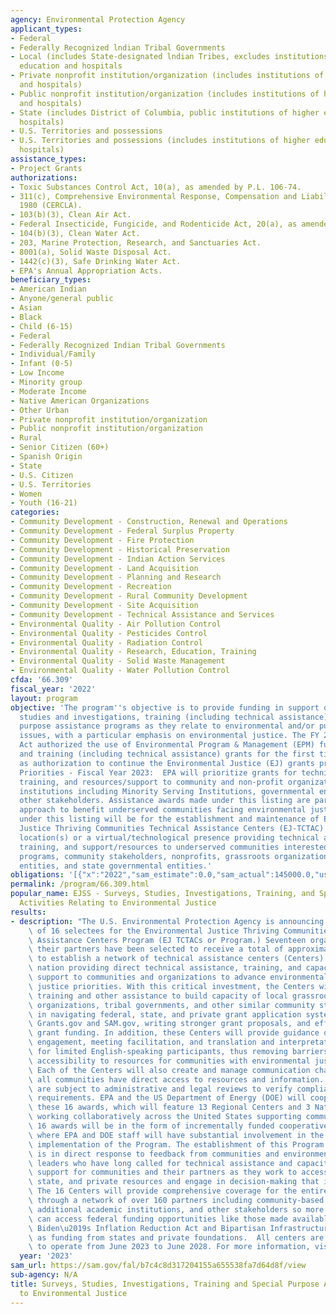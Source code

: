 ```yaml
---
agency: Environmental Protection Agency
applicant_types:
- Federal
- Federally Recognized lndian Tribal Governments
- Local (includes State-designated lndian Tribes, excludes institutions of higher
  education and hospitals
- Private nonprofit institution/organization (includes institutions of higher education
  and hospitals)
- Public nonprofit institution/organization (includes institutions of higher education
  and hospitals)
- State (includes District of Columbia, public institutions of higher education and
  hospitals)
- U.S. Territories and possessions
- U.S. Territories and possessions (includes institutions of higher education and
  hospitals)
assistance_types:
- Project Grants
authorizations:
- Toxic Substances Control Act, 10(a), as amended by P.L. 106-74.
- 311(c), Comprehensive Environmental Response, Compensation and Liability Act of
  1980 (CERCLA).
- 103(b)(3), Clean Air Act.
- Federal Insecticide, Fungicide, and Rodenticide Act, 20(a), as amended by P.L. 106-74.
- 104(b)(3), Clean Water Act.
- 203, Marine Protection, Research, and Sanctuaries Act.
- 8001(a), Solid Waste Disposal Act.
- 1442(c)(3), Safe Drinking Water Act.
- EPA's Annual Appropriation Acts.
beneficiary_types:
- American Indian
- Anyone/general public
- Asian
- Black
- Child (6-15)
- Federal
- Federally Recognized Indian Tribal Governments
- Individual/Family
- Infant (0-5)
- Low Income
- Minority group
- Moderate Income
- Native American Organizations
- Other Urban
- Private nonprofit institution/organization
- Public nonprofit institution/organization
- Rural
- Senior Citizen (60+)
- Spanish Origin
- State
- U.S. Citizen
- U.S. Territories
- Women
- Youth (16-21)
categories:
- Community Development - Construction, Renewal and Operations
- Community Development - Federal Surplus Property
- Community Development - Fire Protection
- Community Development - Historical Preservation
- Community Development - Indian Action Services
- Community Development - Land Acquisition
- Community Development - Planning and Research
- Community Development - Recreation
- Community Development - Rural Community Development
- Community Development - Site Acquisition
- Community Development - Technical Assistance and Services
- Environmental Quality - Air Pollution Control
- Environmental Quality - Pesticides Control
- Environmental Quality - Radiation Control
- Environmental Quality - Research, Education, Training
- Environmental Quality - Solid Waste Management
- Environmental Quality - Water Pollution Control
cfda: '66.309'
fiscal_year: '2022'
layout: program
objective: 'The program''s objective is to provide funding in support of surveys,
  studies and investigations, training (including technical assistance) and special
  purpose assistance programs as they relate to environmental and/or public health
  issues, with a particular emphasis on environmental justice. The FY 2022 Appropriations
  Act authorized the use of Environmental Program & Management (EPM) funds for implementation
  and training (including technical assistance) grants for the first time, as well
  as authorization to continue the Environmental Justice (EJ) grants programs. Funding
  Priorities - Fiscal Year 2023:  EPA will prioritize grants for technical assistance,
  training, and resources/support to community and non-profit organizations, educational
  institutions including Minority Serving Institutions, governmental entities, and
  other stakeholders. Assistance awards made under this listing are part of a multifaceted
  approach to benefit underserved communities facing environmental justice challenges.  Awards
  under this listing will be for the establishment and maintenance of Environmental
  Justice Thriving Communities Technical Assistance Centers (EJ-TCTAC) with a physical
  location(s) or a virtual/technological presence providing technical assistance,
  training, and support/resources to underserved communities interested in EPA grant
  programs, community stakeholders, nonprofits, grassroots organizations, local government
  entities, and state governmental entities.'
obligations: '[{"x":"2022","sam_estimate":0.0,"sam_actual":145000.0,"usa_spending_actual":40000.0},{"x":"2023","sam_estimate":68000000.0,"sam_actual":0.0,"usa_spending_actual":28250171.0},{"x":"2024","sam_estimate":68000000.0,"sam_actual":0.0,"usa_spending_actual":0.0}]'
permalink: /program/66.309.html
popular_name: EJSS - Surveys, Studies, Investigations, Training, and Special Purpose
  Activities Relating to Environmental Justice
results:
- description: "The U.S. Environmental Protection Agency is announcing the selection\
    \ of 16 selectees for the Environmental Justice Thriving Communities Technical\
    \ Assistance Centers Program (EJ TCTACs or Program.) Seventeen organizations and\
    \ their partners have been selected to receive a total of approximately $177 million\
    \ to establish a network of technical assistance centers (Centers) across the\
    \ nation providing direct technical assistance, training, and capacity-building\
    \ support to communities and organizations to advance environmental and energy\
    \ justice priorities. With this critical investment, the Centers will provide\
    \ training and other assistance to build capacity of local grassroots nonprofit\
    \ organizations, tribal governments, and other similar community stakeholders\
    \ in navigating federal, state, and private grant application systems such as\
    \ Grants.gov and SAM.gov, writing stronger grant proposals, and effectively managing\
    \ grant funding. In addition, these Centers will provide guidance on community\
    \ engagement, meeting facilitation, and translation and interpretation services\
    \ for limited English-speaking participants, thus removing barriers and improving\
    \ accessibility to resources for communities with environmental justice concerns.\
    \ Each of the Centers will also create and manage communication channels to ensure\
    \ all communities have direct access to resources and information. Final awards\
    \ are subject to administrative and legal reviews to verify compliance with applicable\
    \ requirements. EPA and the US Department of Energy (DOE) will cooperatively fund\
    \ these 16 awards, which will feature 13 Regional Centers and 3 National Centers\
    \ working collaboratively across the United States supporting communities. These\
    \ 16 awards will be in the form of incrementally funded cooperative agreements\
    \ where EPA and DOE staff will have substantial involvement in the oversight and\
    \ implementation of the Program. The establishment of this Program and Centers\
    \ is in direct response to feedback from communities and environmental justice\
    \ leaders who have long called for technical assistance and capacity building\
    \ support for communities and their partners as they work to access critical federal,\
    \ state, and private resources and engage in decision-making that impacts them.\
    \ The 16 Centers will provide comprehensive coverage for the entire United States\
    \ through a network of over 160 partners including community-based organizations,\
    \ additional academic institutions, and other stakeholders so more communities\
    \ can access federal funding opportunities like those made available through President\
    \ Biden\u2019s Inflation Reduction Act and Bipartisan Infrastructure Law as well\
    \ as funding from states and private foundations.  All centers are currently scheduled\
    \ to operate from June 2023 to June 2028. For more information, visit: https://www.epa.gov/environmentaljustice/environmental-justice-thriving-communities-technical-assistance-centers."
  year: '2023'
sam_url: https://sam.gov/fal/b7c4c8d317204155a655538fa7d64d8f/view
sub-agency: N/A
title: Surveys, Studies, Investigations, Training and Special Purpose Activities Relating
  to Environmental Justice
---
```

